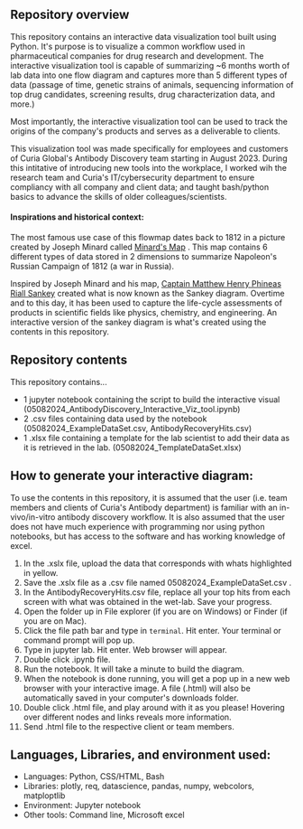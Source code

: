 ## Repository overview 
This repository contains an interactive data visualization tool built using Python. It's purpose is to visualize a common workflow used in pharmaceutical companies for drug research and development. The interactive visualization tool is capable of summarizing ~6 months worth of lab data into one flow diagram and captures more than 5 different types of data (passage of time, genetic strains of animals, sequencing information of top drug candidates, screening results, drug characterization data, and more.) 

Most importantly, the interactive visualization tool can be used to track the origins of the company's products and serves as a deliverable to clients. 

This visualization tool was made specifically for employees and customers of Curia Global's Antibody Discovery team starting in August 2023. During this intitative of introducing new tools into the workplace, I worked wih the research team and Curia's IT/cybersecurity department to ensure compliancy with all company and client data; and taught bash/python basics to advance the skills of older colleagues/scientists.  

#### Inspirations and historical context:
The most famous use case of this flowmap dates back to 1812 in a picture created by Joseph Minard called [Minard's Map](https://en.wikipedia.org/wiki/Charles_Joseph_Minard) . This map contains 6 different types of data stored in 2 dimensions to summarize Napoleon's Russian Campaign of 1812 (a war in Russia).

Inspired by Joseph Minard and his map, [Captain Matthew Henry Phineas Riall Sankey](https://en.wikipedia.org/wiki/Matthew_Henry_Phineas_Riall_Sankey) created what is now known as the Sankey diagram. Overtime and to this day, it has been used to capture the life-cycle assessments of products in scientific fields like physics, chemistry, and engineering. An interactive version of the sankey diagram is what's created using the contents in this repository.

## Repository contents
This repository contains...
- 1 jupyter notebook containing the script to build the interactive visual (05082024_AntibodyDiscovery_Interactive_Viz_tool.ipynb)
- 2 .csv files containing data used by the notebook (05082024_ExampleDataSet.csv, AntibodyRecoveryHits.csv)
- 1 .xlsx file containing a template for the lab scientist to add their data as it is retrieved in the lab. (05082024_TemplateDataSet.xlsx)

## How to generate your interactive diagram: 
To use the contents in this repository, it is assumed that the user (i.e. team members and clients of Curia's Antibody department) is familiar with an in-vivo/in-vitro antibody discovery workflow.
It is also assumed that the user does not have much experience with programming nor using python notebooks, but has access to the software and has working knowledge of excel.
1) In the .xslx file, upload the data that corresponds with whats highlighted in yellow.
2) Save the .xslx file as a .csv file named 05082024_ExampleDataSet.csv .
3) In the AntibodyRecoveryHits.csv file, replace all your top hits from each screen with what was obtained in the wet-lab. Save your progress.
4) Open the folder up in File explorer (if you are on Windows) or Finder (if you are on Mac).
5) Click the file path bar and type in `terminal`. Hit enter. Your terminal or command prompt will pop up.
6) Type in jupyter lab. Hit enter. Web browser will appear. 
7) Double click .ipynb file.
8) Run the notebook. It will take a minute to build the diagram.
9) When the notebook is done running, you will get a pop up in a new web browser with your interactive image. A file (.html) will also be automatically saved in your computer's downloads folder. 
10) Double click .html file, and play around with it as you please! Hovering over different nodes and links reveals more information. 
11) Send .html file to the respective client or team members. 

## Languages, Libraries, and environment used:
- Languages: Python, CSS/HTML, Bash 
- Libraries: plotly, req, datascience, pandas, numpy, webcolors, matploptlib
- Environment: Jupyter notebook
- Other tools: Command line, Microsoft excel
